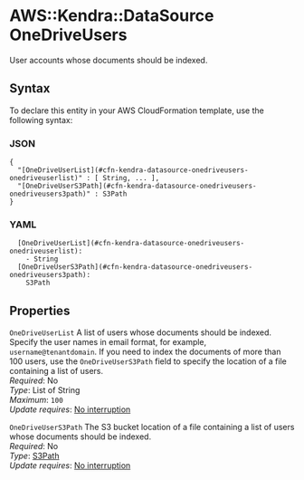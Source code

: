 # AWS::Kendra::DataSource OneDriveUsers<a name="aws-properties-kendra-datasource-onedriveusers"></a>

User accounts whose documents should be indexed\.

## Syntax<a name="aws-properties-kendra-datasource-onedriveusers-syntax"></a>

To declare this entity in your AWS CloudFormation template, use the following syntax:

### JSON<a name="aws-properties-kendra-datasource-onedriveusers-syntax.json"></a>

```
{
  "[OneDriveUserList](#cfn-kendra-datasource-onedriveusers-onedriveuserlist)" : [ String, ... ],
  "[OneDriveUserS3Path](#cfn-kendra-datasource-onedriveusers-onedriveusers3path)" : S3Path
}
```

### YAML<a name="aws-properties-kendra-datasource-onedriveusers-syntax.yaml"></a>

```
  [OneDriveUserList](#cfn-kendra-datasource-onedriveusers-onedriveuserlist): 
    - String
  [OneDriveUserS3Path](#cfn-kendra-datasource-onedriveusers-onedriveusers3path): 
    S3Path
```

## Properties<a name="aws-properties-kendra-datasource-onedriveusers-properties"></a>

`OneDriveUserList`  <a name="cfn-kendra-datasource-onedriveusers-onedriveuserlist"></a>
A list of users whose documents should be indexed\. Specify the user names in email format, for example, `username@tenantdomain`\. If you need to index the documents of more than 100 users, use the `OneDriveUserS3Path` field to specify the location of a file containing a list of users\.  
*Required*: No  
*Type*: List of String  
*Maximum*: `100`  
*Update requires*: [No interruption](https://docs.aws.amazon.com/AWSCloudFormation/latest/UserGuide/using-cfn-updating-stacks-update-behaviors.html#update-no-interrupt)

`OneDriveUserS3Path`  <a name="cfn-kendra-datasource-onedriveusers-onedriveusers3path"></a>
The S3 bucket location of a file containing a list of users whose documents should be indexed\.  
*Required*: No  
*Type*: [S3Path](aws-properties-kendra-datasource-s3path.md)  
*Update requires*: [No interruption](https://docs.aws.amazon.com/AWSCloudFormation/latest/UserGuide/using-cfn-updating-stacks-update-behaviors.html#update-no-interrupt)